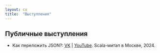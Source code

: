 ```yaml
---
layout: cv 
title:  "Выступления"
---
```


## Публичные выступления

- Как переложить JSON?: [VK](https://vk.com/video-226874299_456239034) | [YouTube](https://www.youtube.com/watch?v=usp3Y0-VxwM). Scala-митап в Москве, 2024.
